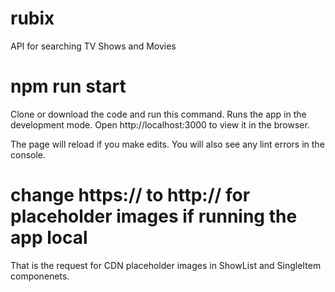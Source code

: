 # rubix

API for searching TV Shows and Movies

# npm run start

Clone or download the code and run this command.
Runs the app in the development mode.
Open http://localhost:3000 to view it in the browser.

The page will reload if you make edits.
You will also see any lint errors in the console.

# change https:// to http:// for placeholder images if running the app local

That is the request for CDN placeholder images in ShowList and SingleItem componenets.

